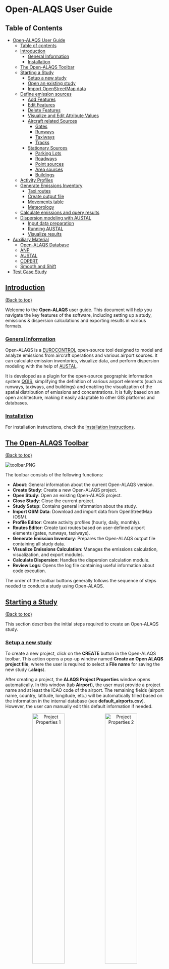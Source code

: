 # Open-ALAQS User Guide

## Table of Contents
- [Open-ALAQS User Guide](#open-alaqs-user-guide)
  - [Table of contents](#table-of-contents)
  - [Introduction](#introduction)
    - [General Information](#general-information)
    - [Installation](#installation)
  - [The Open-ALAQS Toolbar](#the-open-alaqs-toolbar)
  - [Starting a Study](#starting-a-study)
    - [Setup a new study](#setup-a-new-study)
    - [Open an existing study](#open-an-existing-study)
    - [Import OpenStreetMap data](#import-openstreetmap-data)
  - [Define emission sources](#define-emission-sources)
    - [Add Features](#add-features)
    - [Edit Features](#edit-features)
    - [Delete Features](#delete-features)
    - [Visualize and Edit Attribute Values](#visualise-and-edit-attrubute-features)
    - [Aircraft related Sources](#aircraft-related-sources)
      - [Gates](#gates)
      - [Runways](#runways)
      - [Taxiways](#taxiways)
      - [Tracks](#tracks)
    - [Stationary Sources](#stationary-sources)
      - [Parking Lots](#parking-lots)
      - [Roadways](#roadways)
      - [Point sources](#point-sources)
      - [Area sources](#area-sources)
      - [Buildings](#buildings)
  - [Activity Profiles](#activity-profiles)
  - [Generate Emissions Inventory](#generate-emissions-inventory)
    - [Taxi routes](#taxi-routes)
    - [Create output file](#create-output-file)
    - [Movements table](#movements-table)
    - [Meteorology](#meteorology)
  - [Calculate emissions and query results](#calculate-emissions-and-query-results)
  - [Dispersion modeling with AUSTAL](#dispersion-modeling-with-austal)
    - [Input data preparation](#input-data-preparation)
    - [Running AUSTAL](#running-austal)
    - [Visualize results](#visualize-results)
- [Auxiliary Material](#auxiliary-material)
  - [Open-ALAQS Database](#open-alaqs-database)
  - [ANP](#anp)
  - [AUSTAL](#austal)
  - [COPERT](#copert)
  - [Smooth and Shift](smooth-and-shift)
- [Test Case Study](#test-case-study)
<!-- [FAQs](#faqs) -->
<!-- [Contact](#contact) -->

## [Introduction](#introduction)
[(Back to top)](#table-of-contents)

Welcome to the **Open-ALAQS** user guide. This document will help you navigate the key features of the software, including setting up a study, emissions & dispersion calculations and exporting results in various formats.

### [General Information](#general-information)

Open-ALAQS is a [EUROCONTROL](https://www.eurocontrol.int/) open-source tool designed to model and analyze emissions from aircraft operations and various airport sources. It can calculate emission inventories, visualize data, and perform dispersion modeling with the help of [AUSTAL](https://www.umweltbundesamt.de/en/topics/air/air-quality-control-in-europe/overview).

It is developed as a plugin for the open-source geographic information system [QGIS](https://qgis.org/), simplifying the definition of various airport elements (such as runways, taxiways, and buildings) and enabling the visualization of the spatial distribution of emissions and concentrations. It is fully based on an open architecture, making it easily adaptable to other GIS platforms and databases.

### [Installation](#installation)

For installation instructions, check the [Installation Instructions](../README.md#installation).

## [The Open-ALAQS Toolbar](#the-open-alaqs-toolbar)
[(Back to top)](#table-of-contents)

![toolbar.PNG](./../open_alaqs/assets/toolbar.PNG)

The toolbar consists of the following functions:

- **About**: General information about the current Open-ALAQS version.
- **Create Study**: Create a new Open-ALAQS project.
- **Open Study**: Open an existing Open-ALAQS project.
- **Close Study**: Close the current project.
- **Study Setup**: Contains general information about the study.
- **Import OSM Data**: Download and import data from OpenStreetMap (OSM).
- **Profile Editor**: Create activity profiles (hourly, daily, monthly).
- **Routes Editor**: Create taxi routes based on user-defined airport elements (gates, runways, taxiways).
- **Generate Emission Inventory**: Prepares the Open-ALAQS output file containing all study data.
- **Visualize Emissions Calculation**: Manages the emissions calculation, visualization, and export modules.
- **Calculate Dispersion**: Handles the dispersion calculation module.
- **Review Logs**: Opens the log file containing useful information about code execution.

The order of the toolbar buttons generally follows the sequence of steps needed to conduct a study using Open-ALAQS.

## [Starting a Study](#starting-a-study)
[(Back to top)](#table-of-contents)

This section describes the initial steps required to create an Open-ALAQS study.

### [Setup a new study](#setup-a-new-study)
To create a new project, click on the **CREATE** button in the Open-ALAQS toolbar. This action opens a pop-up window named **Create an Open ALAQS project file**, where the user is required to
select a **File name** for saving the new study (**.alaqs**).

After creating a project, the **ALAQS Project Properties** window opens automatically. In this window (tab **Airport**), the user must provide a project name and at least the ICAO code of the airport. The remaining fields (airport name, country, latitude, longitude, etc.) will be automatically filled based on the information in the internal database (see **default_airports.csv**). However, the user can manually edit this default information if needed.

<p align="center">
  <img src="./../open_alaqs/assets/alaqs-project-properties.PNG" alt="Project Properties 1" width="45%" />
  <img src="./../open_alaqs/assets/alaqs-project-properties2.PNG" alt="Project Properties 2" width="45%" />
</p>

The second tab (**Roadways**) contains the settings for calculating road traffic emissions with [COPERT](#copert). Users are required to specify the average fleet year (values range from 1990 to 2030 in steps of 5) and select a country for country-specific emissions factors(or alternatively EU27). It should be noted that the average fleet year should be viewed as a proxy between the average fleet age and the Euro 1, Euro 2, Euro 3, Euro 4, Euro 5, and Euro 6 vehicle emission standards.

The **ALAQS Project Properties** window, can also be accessed by clicking on the **Setup** button in the Open-ALAQS toolbar.

### [Open an existing study](#open-an-existing-study)
To open a previously created project, click on the **OPEN** button in the Open-ALAQS toolbar. This action opens a pop-up window (**Open an ALAQS database file**), allowing you to select an existing Open-ALAQS database (**.alaqs**) file.

### [Import OpenStreetMap data](#import-openstreetmap-data)
An additional functionality is added to Open-ALAQS to facilitate the creation of emission sources based on the geographic data (roads, buildings, points of interest, and more) provided by OpenStreetMap.

![import-osm-data.PNG](./../open_alaqs/assets/import-osm-data.PNG)

Using Nominatim, a search engine that uses the data from OpenStreetMap to provide geocoding (address to coordinates), directly from the Open-ALAQS toolbar the user can select and import airport related geographical data to the study. The image below illustrates the information that can be collected from OpenStreetMap.

![import-osm-data-ex2.PNG](./../open_alaqs/assets/import-osm-data-ex2.PNG)

## [Define emission sources](#define-emission-sources)
[(Back to top)](#table-of-contents)

### [Add Features](#add-features)
New objects can be added using the **Digitizing** toolbar.

![digitizing-toolbar.PNG](./../open_alaqs/assets/digitizing-toolbar.PNG)

More information on how to use this toolbar is provided in the [QGIS User Manual](https://docs.qgis.org/3.34/en/docs/user_manual/working_with_vector/editing_geometry_attributes.html#digitizing-an-existing-layer).

To create a new emission source, select the desired layer (e.g., taxiway or runway) to activate it and click **Toggle Editing** in the **Digitizing** toolbar. Then click **Add Feature** to start designing the new feature. Once finished, right click and fill the attribute fields in the pop-up window.

![layers.PNG](./../open_alaqs/assets/layers.PNG)

### [Edit Features](#edit-features)
Using the **Digitizing** toolbar in editing mode (**Toggle Editing**), it is possible to employ the **Vertex Tool** to edit objects.

### [Delete Features](#delete-features)
To delete one or more features, first select the geometry using the **Selection** toolbar (_Select Features by area or single click_) and use the **Delete Selected** tool to delete the feature(s). Multiple selected features can be deleted at once. Selection can also be done from the Attributes table.

### [Visualize and Edit Attribute Values](#visualise-and-edit-attrubute-features)
Attribute values can also be modified after an object's creation via the **Attributes** toolbar.

![attributes.PNG](./../open_alaqs/assets/attributes.PNG)

The **Open Attribute Table** functionality can be accessed through the **Attributes** toolbar or via the **Layers** panel (by right-clicking on the appropriate layer).

### [Aircraft related Sources](#aircraft-related-sources)
Calculating aircraft emissions requires the definition of three distinct layers: runways, taxiways, gates. For each of these features, the user must provide the required attributes. Defining Tracks (i.e., aircraft trajectories) is also possible; however, this functionnality is not yet fully implemented.

#### [Gates](#gates)
An airport gate refers to a designated location at an airport where aircraft park for boarding and disembarking passengers, loading/unloading cargo, and receiving services like refuelling, catering, and maintenance.

In Open-ALAQS, gates are represented as polygons. Each gate can encompass several aircraft stands. The more stands grouped together within a single gate area, the less data preparation is needed (e.g., fewer taxi routes to define). However, if the gate area is too large, it might no longer accurately represent the location of the emissions.

Calculating gate emissions requires establishing the sum of four emission sources: GSE (Ground Support Equipment), GPU (Ground Power Unit), APU (Auxiliary Power Unit) and MES (Main Engine Start).

![gates.PNG](./../open_alaqs/assets/gates.PNG)

When adding a gate, the following information is required:
+ Gate type (PIER, REMOTE or CARGO)
+ Gate height _not yet fully implemented_

In Open-ALAQS, GSE and GPU emissions factors, expressed in terms of grams of pollutant per hour, is assigned to each gate as a function of:
+ The gate type (PIER, REMOTE or CARGO)
+ The aircraft category (JET BUSINESS/REGIONAL/SMALL/MEDIUM/LARGE,TURBOPROPS,PISTON)
+ The operation type (Arrival or Departure)

The corresponding GSE/GPU emission factors and activity time are included in the Open-ALAQS database (see [default_gate_profiles](./../open_alaqs/database/data/default_gate_profiles.csv)).

APU emissions are calculated separately as a function of the APU model (apu_id) indicated for each aircraft (if available) in the database (see [default_aircraft](./../open_alaqs/database/data/default_aircraft.csv)).

The default APU emission factors and operating times are given in the database files: [default_aircraft_apu_ef](./../open_alaqs/database/data/default_aircraft_apu_ef.csv) and [default_apu_times](./../open_alaqs/database/data/default_apu_times.csv) respectively.

Default MES emission factors per aircraft group are given in the table [default_aircraft_start_ef](./../open_alaqs/database/data/default_aircraft_start_ef.csv).

#### [Runways](#runways)

Runways are linear features that define the vertical plane where approach, landing, take-off, and climb-out operations occur. Each end of the runway is designated as a specific runway, depending on the direction of movement.

When adding a taxiway, the following information is required:
+ Capacity (departures/hour) _not yet fully implemented_
+ Touchdown offset (meters) _not yet fully implemented_
+ Maximum queue speed (km/h) _not yet fully implemented_
+ Peak queue time (minutes) _not yet fully implemented_

![runways-layer.PNG](./../open_alaqs/assets/runways-layer.PNG)

Airport runways are named based on their compass heading, rounded to the nearest 10 degrees. The runway number corresponds to the first two digits of its compass direction. For example, a
runway aligned with 10 degrees is labeled as "01" while one aligned with 190 degrees is labeled "19".

Since runways can be used in both directions, each end has a different number, differing by 18 (180 degrees). For example, a runway labeled "01" on one end will be "19" on the opposite
end. If an airport has parallel runways, they may be further differentiated by letters like "L" (Left), "C"(Center), or "R" (Right).

The runway emissions are calculated based on the aircraft trajectories (profiles) provided in the [Aircraft Noise and Performance (ANP)](https://www.easa.europa.eu/en/domains/environment/policy-support-and-research/aircraft-noise-and-performance-anp-data) database. For more information, see the [ANP](#anp) section.

#### [Taxiways](#taxiways)

An airport taxiway is a designated path that connects runways with terminals, gates, runways or other parts of the airport. When adding a taxiway in an Open-ALAQS study, the following information is mandatory:
+ Name
+ Speed (km/h)

![taxiways-layer.PNG](./../open_alaqs/assets/taxiways-layer.PNG)

The length of each taxiway is calculated automatically from its geometry and the time spent on it is calculated from the indicated speed and length. Recommended taxiing speeds vary in relation to ambient conditions, traffic, aircraft position on the taxi route etc. Typical taxiing speeds lie between 10 and 40 km/h (~5 and ~25 kts).

It is important to distinguish between taxiways and taxi-routes. Taxi-routes describe the operational path that will be followed by an aircraft for a runway / stand / movement type (arrival or departure) combination. Taxi-routes are defined as a series of taxiway segments in Open-ALAQS. It greatly facilitates the capturing of taxi-route details (such as curved turns) since when defining taxi routes, multiple taxiway segments can be combined.

The process of defining taxi routes is detailed in the [Test Case Study](#test-case-study) section.

#### [Tracks](#tracks)

Aircraft tracks can be designed to indicate the aircraft trajectory. When adding aircraft tracks, the following information is mandatory:
+ Track Name
+ Runway (from the list of previously defined runways)
+ Operation Type (Arrival or Departure)

![tracks-layer.PNG](./../open_alaqs/assets/tracks-layer.PNG)

We note that this functionality is _not yet fully implemented_ in Open-ALAQS. The default [ANP](https://www.easa.europa.eu/en/domains/environment/policy-support-and-research/aircraft-noise-and-performance-anp-data) profiles are used to indicate the aircraft trajectories.

### [Stationary Sources](#stationary-sources)
[(Back to top)](#table-of-contents)

For non-aircraft emissions four additional emission sources can be considered: point sources, roadways and parking lots, area sources, buildings. For each feature, the user must input the required attributes.

#### [Parking Lots](#parking-lots)

Emissions from parking areas for vehicles are estimated based on the [COPERT](#copert) methodology.

When adding an airport parking lot, the following information is required:
+ **Parameters**
  + **Number per year**:  Total number of vehicles per year
  + **Height**: Height at which emissions are released (in meters) _not yet fully implemented_
  + **Speed**: Average travel speed in parking (in km/h)
  + **Travel distance**: Average travel distance in parking (in meters)
  + **Idle time**: Vehicle average idling time between entry and exit (in minutes)
  + **Average parking time**: Average time a vehicle remains on parking (in minutes)
+ **Profiles**
  + Hourly, Daily or Monthly activity profiles
+ **Fleet mix**
  + **PC (Petrol) [in %]**: Passenger Cars (Petrol)
  + **PC (Diesel) [in %]**: Passenger Cars (Diesel)
  + **LDV (Petrol) [in %]**: Light Duty Vehicles (Petrol)
  + **LDV (Diesel) [in %]**: Light Duty Vehicles (Diesel)
  + **HDV (Petrol) [in %]**: Heavy Duty Vehicles (Petrol)
  + **HDV (Diesel) [in %]**: Heavy Duty Vehicles (Diesel)
  + **Motorcycles [in %]**
  + **Buses [in %]**

<p align="center">
  <img src="./../open_alaqs/assets/parkings-layer.PNG" alt="Parking Layer" width="33%" />
  <img src="./../open_alaqs/assets/parkings-layer-2.PNG" alt="Parking Layer 2" width="33%" />
  <img src="./../open_alaqs/assets/parkings-layer-3.PNG" alt="Parking Layer 3" width="33%" />
</p>

The user should ensure that the fleet mix totals 100% (see the **Fleet Mix** tab). Custom emission factors are calculated (using the **Recalculate** button in the **Emissions** tab) for each parking area using COPERT version 5.4.52, based on the parameters indicated above, as well as the average fleet year and country specified at the beginning of the study setup.

Custom activity profiles can also be defined for each parking area (see [Activity Profiles](#activity-profiles)).

#### [Roadways](#roadways)

Airside or landside emissions are calculated using the same methodology as described above.

When adding a roadway, the following information is required:
+ **Parameters**
  + **Movements per year**: Number of annual movements
  + **Height**: Height at which emissions are released (in meters) _not yet fully implemented_
  + **Speed**: Vehicles speed in roadway (in km/h)
+ **Profiles**:
  + Hourly, Daily or Monthly activity profiles
+ **Fleet mix**
  + **PC (Petrol) [in %]**: Passenger Cars (Petrol)
  + **PC (Diesel) [in %]**: Passenger Cars (Diesel)
  + **LDV (Petrol) [in %]**: Light Duty Vehicles (Petrol)
  + **LDV (Diesel) [in %]**: Light Duty Vehicles (Diesel)
  + **HDV (Petrol) [in %]**: Heavy Duty Vehicles (Petrol)
  + **HDV (Diesel) [in %]**: Heavy Duty Vehicles (Diesel)
  + **Motorcycles [in %]**
  + **Buses [in %]**

![roadways-layer.PNG](./../open_alaqs/assets/roadways-layer.PNG)

#### [Point sources](#point-sources)

Stationary or infrastructure-related emissions from airport facilities, such as power and heating plants, incinerators, training fires, and fuel storage tanks, are accounted for and represented as point sources in Open-ALAQS.

When adding a point, the following information is required:
+ **Parameters**
  + **Category**: Source category (Tank, Incinerator, Other, Power/Heat plant, Solvent degreaser, Surface coating)
  + **Type**: Category specific type (Oil or diesel, Automobile gasoline, Aviation gasoline, JP4, JP5, JET A)
  + **Height**: Height at which emissions are released (in meters) _not yet fully implemented_
  + **Units per year**: Operating hours per year
+ **Profiles**:
  + Hourly, Daily or Monthly activity profiles

![points-layer.PNG](./../open_alaqs/assets/points-layer.PNG)

The internal Open-ALAQS database contains default emission factors for each category and type. These values can be modified if more up-to-date information is available to the user (see [default_stationary_ef](./../open_alaqs/database/data/default_stationary_ef.csv)).

The emissions calculation is based on the operating hours per year (**Units per year**) and the corresponding emission factor (in kg/unit). For example, if the number of Units per year is 1 (hour), and the emission factor is equal to 1 kg/unit, the emissions of a single hour will be equal to 1/8760 kg, assuming 8760 hours in a non-leap year (365 days).

#### [Area sources](#area-sources)

This layer allows users to include emissions from custom, user-defined sources not covered by the standard Open-ALAQS sources, as long as they have the relevant emission factor information.

When adding an area source, the following information is required:
+ Parameters:
  + Units per year: Number of operating hours per year
  + Height: Height at which emissions are released (in meters) _not yet fully implemented_
  + Heat Flux: Heat flux (in Megawatts) _not yet fully implemented_
+ Emissions: Emission factors for CO, HC, NOX, SOX, PM10 (in kg/unit)
+ Profiles: Hourly, Daily or Monthly activity profiles (default or custom)

![area-sources-layer.PNG](./../open_alaqs/assets/area-sources-layer.PNG)

The emissions calculation is based on the operating hours per year (**Units per year**) and the corresponding emission factor (in kg/unit). For example, if the number of Units per year is 1 (hour), and the emission factor is equal to 1 kg/unit, the emissions of a single hour will be equal to 1/8760 kg, assuming 8760 hours in a non-leap year (365 days).

We note that beyond the standard pollutants, two additional pollutants, P1 and P2, can be defined by the user. Emission factors for these pollutants have to be provided by the user.

#### [Buildings](#buildings)

Buildings are not currently considered emission sources. However, they can significantly impact dispersion modelling by affecting wind patterns and turbulence. While this functionality is _not yet fully implemented_, it is included in the layers list for future use.

When adding a building, the following detail is required:
+ Building height (Height of building above ground, in meters) _not yet fully implemented_

![buildings-layer.PNG](./../open_alaqs/assets/buildings-layer.PNG)

## [Activity Profiles](#activity-profiles)
[(Back to top)](#table-of-contents)

Activity Profiles are used to describe the relative hourly/daily/monthly operational mode for each airport emission source. The **Activity Profiles Editor** in the Open-ALAQS toolbar can be used to review, edit, and create custom profiles.

![activity-profiles.PNG](./../open_alaqs/assets/activity-profiles.PNG)

Each activity multiplier is a decimal number, between 0 and 1. The default profile values are 1 (i.e., 100%) meaning the emission source is fully active. On the other hand, if, the emission source is deactivated during a specific time interval (e.g., during night-time curfew) the user can modify accordingly the activity profile by setting the corresponding multiplier to 0 for this specific period (hour, day, or month).

## [Generate Emissions Inventory](#generate-emissions-inventory)
[(Back to top)](#table-of-contents)

This section covers all the necessary steps for preparing an emission inventory using Open-ALAQS.

### [Taxi routes](#taxi-routes)

As explained in the section [Taxiways](#taxiways), taxi-routes describe the operational path of an aircraft between the runway and the gate (or vice versa).

Taxi-routes can be defined using the Taxiway Routes Editor.

<p align="center">
  <img src="./../open_alaqs/assets/taxiroutes-editor-1.PNG" alt="Taxiroutes Editor" width="45%" />
  <img src="./../open_alaqs/assets/taxiroutes-editor-2.PNG" alt="Taxiroutes Editor 2" width="45%" />
</p>

To define a taxi route in Open-ALAQS, the user has to first create the taxi-route by selecting the gate, runway and operation type (arrival or departure). More than one taxi-routes can be defined for the same combination of gate, runway and operation type, using a different instance number. Once defined, the corresponding taxiway segments have to be selected together with the aircraft groups that can make use of the specific taxi-route.

### [Create output file](#create-output-file)

Before calculating emissions, the user must generate an Open-ALAQS file that includes all user-defined elements of the study (e.g., emission sources) and the default internal database (e.g., emission factors).

The corresponding interface allows the user to set the path for saving the output file, select movements and meteorological data, set time filters, define the domain and its spatial resolution and configure other advanced settings:
+ **Emission Inventory Output**:
  + **Directory**: The path (directory) to the output file
  + **File Name**: The name of the output file to be generated
+ **Movement Data**:
  + **Movements Table**: A placeholder to select the table containing data about aircraft movements
  + **Filter Start Date**: A date selector to filter the movement data by a specific start date
  + **Filter End Date**: A date selector to filter the movement data by a specific end date
+ **Meteorological Data**:
  + **Meteorological Table**: A placeholder for importing meteorological data
+ **Modeled Domain**:
  + **X Resolution**: The spatial resolution in the X-axis, set by default to 250 meters and split into 50 cells.
  + **Y Resolution**: The spatial resolution in the Y-axis, also set by default to 250 meters with 50 cells.
  + **Z Resolution**: The vertical spatial resolution, set by default to 50 meters with 20 cells.
+ **Advanced Options**:
  + **Method**: The emission calculation method, currently set to "ALAQS". _not yet fully implemented_
  + **Towing Speed**: A field specifying towing speed, set to 10.00 km/h. _not yet fully implemented_
  + **Vertical Limit**: The vertical extent of the domain, set by default to 914.40 meters, or approximately 3000 feet.

![generate-emissions-inventory.PNG](./../open_alaqs/assets/generate-emissions-inventory.PNG)

The user must provide a comma-delimited _.csv_ file containing aircraft operations (see [Movements table](#movements-table)). An automatic check is performed to ensure that all fields in the movements and meteorology files are in the correct format (e.g., dates should follow the format YYYY-MM-DD HH:MM:SS). The meteorology file is optional; if it is missing or contains invalid data, default values based on ISA conditions will be used for all necessary meteorological parameters.

We note that the computation time for emissions calculations depends on the size and resolution of the modeled domain.

### [Movements table](#movements-table)

This table contains all the aircraft movements occurring at the airport during a certain period. It must include the following information:
+ **runway_time**: Date and time of arrival at the airport runway (YYYY-MM-DD HH:MM:SS)
+ **block_time**: Date and time of arrival at the gate (YYYY-MM-DD HH:MM:SS)
+ **aircraft**: The ICAO aircraft type
+ **gate**: The stand used for the aircraft operation
+ **departure_arrival**: The type of operation (arrival or departure)
+ **runway**: The name of the runway used for the aircraft operation
+ **taxi_route**: the name of the taxi route used for the aircraft operation
+ **apu_code**: code defining APU usage away from gate/stand (0: APU used at gate only, 1: APU on while taxiing, 2: APU on during taxiing, take-off, climb or approach)

The rest of the parameters are not mandatory and can be left empty. They will only be used if the user provides specific values. Otherwise, the default values from the internal database will be used.

+ **aircraft_registration**: aircraft registration number _not yet fully implemented_
+ **engine_name**: engine name identifier (from the internal database)
+ **profile_id**: performance profile identifier (from the internal database)
+ **track_id**: aircraft trajectory identifier _not yet fully implemented_
+ **tow_ratio**: take-off gross weight divided by maximum take-off weight (float, <=1) _not yet fully implemented_
+ **taxi_engine_count**: number of engines used during taxing (integer)
+ **set_time_of_main_engine_start_after_block_off_in_s**: time spent for MES after leaving the gate (in seconds) _not yet fully implemented_
+ **set_time_of_main_engine_start_before_takeoff_in_s**: time spent for MES before take-off (in seconds) _not yet fully implemented_
+ **set_time_of_main_engine_off_after_runway_exit_in_s**: time spent for MES after leaving the runway exit (in seconds) _not yet fully implemented_
+ **engine_thrust_level_for_taxiing**: taxing thrust level setting (ICAO default: 7%) _not yet fully implemented_
+ **taxi_fuel_ratio**: ratio between actual fuel flow and fuel for the idle mode (float) _not yet fully implemented_
+ **number_of_stop_and_gos**: number of stop and go points during taxing _not yet fully implemented_
+ **domestic**: domestic/international flight (Y or N) _not yet fully implemented_

### [Meteorology](#meteorology)

Open-ALAQS requires certain meteorological data in order to accurately calculate emissions using advanced methods (e.g. BFFM2 method, correction of NOx for ambient conditions) but also for the dispersion calculation.

The required meteorological parameters are:

+ **Scenario**: simulation name identifier
+ **DateTime** (in YYYY-MM-DD HH:MM:SS)
+ **Temperature** (in K)
+ **Humidity** (in kg water/kg dry air)
+ **RelativeHumidity** (in %)
+ **SeaLevelPressure** (in Pa)        
+ **WindSpeed** (in m/s)
+ **WindDirection** (in degrees)
+ **ObukhovLength** (in m)
+ **MixingHeight** (in m)

Input data may come from local or national data providers (e.g. METAR, SYNOP) or reanalysis data. The compilation of the meteorological data file for Open-ALAQS/AUSTAL2000 is left to the user. Otherwise, default ISA conditions values are considered for all necessary meteorological parameters.

## [Calculate emissions and query results](#calculate-emissions-and-query-results)
[(Back to top)](#table-of-contents)

To calculate emissions and visualize the results, click the **Visualize Emission Calculation** button in the Open-ALAQS toolbar. A new window will appear, allowing you to browse all source types and names (whether stationary or aircraft-related). Select the pollutant and the source name (in cases where there are multiple sources of the same type). Emissions from aircraft related sources (gates, taxiways and runways) are grouped together under the name **MovementSource**.

In the settings panel on the bottom left of the main window, the user can configure the calculation settings, the output formats and the settings for the dispersion model.

In the **Configuration** tab, the user can specify the general settings for the emissions calculation:
+ **Start (incl.)**: Define the start date and time of the emission calculation period (_optional_)
+ **End (incl.)**: Define the end date and time of the emission calculation period (_optional_)
+ **Method**: Select the calculation method (**bymode** or **BFFM2**)
+ **Apply NOX Corrections**: A checkbox to apply nitrogen oxide corrections if needed (_optional_)
+ **Source Dynamics**: Select source dynamics method (_set to "none" by default_)
+ **Time Interval**: Set the time interval for the calculation (_set to 1 hour by default_)
+ **Vertical Limit**: Specify the vertical limit in meters (_set to 914.40m by default_)
+ **Receptor Points**: Specify receptor points using a .csv file (_optional_)

![emissions-calculation.PNG](./../open_alaqs/assets/emissions-calculation.PNG)

In the **Output Formats** tab, the user can specify the general settings for the visualisation of the results:
+ **Emissions table**: Specify the output view type (_by aggregation, by source or by grid cell_)
+ **Time Series**: Define x-axis title, marker and receptor points (_manually_)
+ **Vector Layer**: Specify settings for visualisation of the results on a grid

In the **Dispersion Models** tab, the user can specify the general settings for the dispersion model:
+ **Roughness Length**: Define roughness length (_set to 0.2m by default_)
+ **Displacement Height**: Define displacement height (_set to 1.2m by default_)
+ **Anemometer Height**: Define anemometer height (_set to 11.2m by default_)
+ **Title**: Define simulation name
+ **Quality Level**:(_set to 1 by default_)
+ **Is Enabled**: Enable or disable dispersion module (checkbox)
+ **Options String**: Define advanced AUSTAL settings

More information on the AUSTAL settings is provided in section [AUSTAL](#austal).

![emissions-calculation-2.PNG](./../open_alaqs/assets/emissions-calculation-2.PNG)

Finally, there are three different ways to visualize the calculated emissions:
+ View the results in a table format (**View Emissions Table**)
+ View the results as a timeseries (**Plot Time Series**)
+ Visualise the results on a grid (**Plot Vector Layer**)

## [Dispersion modeling with AUSTAL](#dispersion-modeling-with-austal)
[(Back to top)](#table-of-contents)

### [Input data preparation](#input-data-preparation)

### [Running AUSTAL](#running-austal)

### [Visualize results](#visualize-results)

# [Auxiliary Material](#auxiliary-material)
[(Back to top)](#table-of-contents)

## [Open-ALAQS Database](#open-alaqs-database)
[(Back to top)](#table-of-contents)

## [ANP](#anp)
[(Back to top)](#table-of-contents)

## [AUSTAL](#austal)
[(Back to top)](#table-of-contents)

The dispersion model [AUSTAL](https://www.umweltbundesamt.de/en/topics/air/air-quality-control-in-europe/overview) is the reference implementation to Annex 2 of the German Environment Agency’s Technical Instructions on Air Quality Control (TA Luft) and implements the specifications and requirements given therein.

The program is the successor of AUSTAL2000 (which was previously used with Open-ALAQS), the reference implementation to Annex 3 of the TA Luft 2002. AUSTAL and AUSTAL2000 were developed by Janicke Consulting on behalf of the German Environment Agency and are freely available and widely used internationally.

AUSTAL 3.3.0 (released on 22.03.2024) has been developed and tested under Windows and Linux. It is exclusively provided, free of charge under the GNU Public Licence, from the dedicated webpage
of the German Environment Agency.

No installation is needed for use with Open-ALAQS as the executables are already included in the Open-ALAQS package.

## [COPERT](#copert)
[(Back to top)](#table-of-contents)

## [Smooth and Shift](smooth-and-shift)
[(Back to top)](#table-of-contents)

# [Test Case Study](#test-case-study)
[(Back to top)](#table-of-contents)

In this section a test case study is presented. The purpose of this training exercise is to guide the first-time user throughout the main steps of an Open-ALAQS project. This case study is based on fictional data and doesn't represent any actual real-world scenario. All the necessary input files are provided in the [example](./../example/) directory of the Open-ALAQS plugin.

